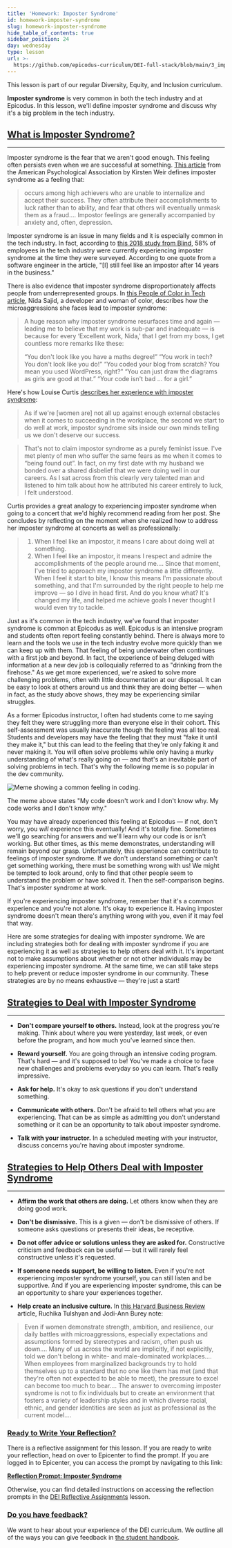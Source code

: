```yaml
---
title: 'Homework: Imposter Syndrome'
id: homework-imposter-syndrome
slug: homework-imposter-syndrome
hide_table_of_contents: true
sidebar_position: 24
day: wednesday
type: lesson
url: >-
  https://github.com/epicodus-curriculum/DEI-full-stack/blob/main/3_imposter_syndrome.md
---
```


This lesson is part of our regular Diversity, Equity, and Inclusion curriculum.

**Imposter syndrome** is very common in both the tech industry and at Epicodus. In this lesson, we'll define imposter syndrome and discuss why it's a big problem in the tech industry.
 
## [What is Imposter Syndrome?](#what-is-imposter-syndrome)

---
 
Imposter syndrome is the fear that we aren't good enough. This feeling often persists even when we are successful at something. [This article](https://www.apa.org/gradpsych/2013/11/fraud) from the American Psychological Association by Kirsten Weir defines imposter syndrome as a feeling that:

> occurs among high achievers who are unable to internalize and accept their success. They often attribute their accomplishments to luck rather than to ability, and fear that others will eventually unmask them as a fraud…. Impostor feelings are generally accompanied by anxiety and, often, depression.

 
Imposter syndrome is an issue in many fields and it is especially common in the tech industry. In fact, according to [this 2018 study from Blind](https://www.teamblind.com/blog/index.php/2018/09/05/58-percent-of-tech-workers-feel-like-impostors/), 58% of employees in the tech industry were currently experiencing imposter syndrome at the time they were surveyed. According to one quote from a software engineer in the article, "[I] still feel like an impostor after 14 years in the business."
 
There is also evidence that imposter syndrome disproportionately affects people from underrepresented groups. In [this People of Color in Tech article](https://peopleofcolorintech.com/engineers/susceptible-to-imposter-syndrome/), Nida Sajid, a developer and woman of color, describes how the microaggressions she faces lead to imposter syndrome:

> A huge reason why imposter syndrome resurfaces time and again — leading me to believe that my work is sub-par and inadequate — is because for every ‘Excellent work, Nida,' that I get from my boss, I get countless more remarks like these:
>
> “You don't look like you have a maths degree!”
> “You work in tech? You don't look like you do!”
> “You coded your blog from scratch? You mean you used WordPress, right?”
> “You can just draw the diagrams as girls are good at that.”
> “Your code isn't bad … for a girl.”

Here's how Louise Curtis [describes her experience with imposter syndrome](https://medium.com/women-in-tech-not-just-code/how-im-trying-to-combat-my-impostor-syndrome-48f0b4deb58):

> As if we're [women are] not all up against enough external obstacles when it comes to succeeding in the workplace, the second we start to do well at work, impostor syndrome sits inside our own minds telling us we don't deserve our success.

> That's not to claim impostor syndrome as a purely feminist issue. I've met plenty of men who suffer the same fears as me when it comes to “being found out”. In fact, on my first date with my husband we bonded over a shared disbelief that we were doing well in our careers. As I sat across from this clearly very talented man and listened to him talk about how he attributed his career entirely to luck, I felt understood.

Curtis provides a great analogy to experiencing imposter syndrome when going to a concert that we'd highly recommend reading from her post. She concludes by reflecting on the moment when she realized how to address her imposter syndrome at concerts as well as professionally:

> 1. When I feel like an impostor, it means I care about doing well at something.
> 2. When I feel like an impostor, it means I respect and admire the accomplishments of the people around me….
> Since that moment, I've tried to approach my impostor syndrome a little differently. When I feel it start to bite, I know this means I'm passionate about something, and that I'm surrounded by the right people to help me improve — so I dive in head first. And do you know what? It's changed my life, and helped me achieve goals I never thought I would even try to tackle.
 
Just as it's common in the tech industry, we've found that imposter syndrome is common at Epicodus as well. Epicodus is an intensive program and students often report feeling constantly behind. There is always more to learn and the tools we use in the tech industry evolve more quickly than we can keep up with them. That feeling of being underwater often continues with a first job and beyond. In fact, the experience of being deluged with information at a new dev job is colloquially referred to as "drinking from the firehose." As we get more experienced, we're asked to solve more challenging problems, often with little documentation at our disposal. It can be easy to look at others around us and think they are doing better — when in fact, as the study above shows, they may be experiencing similar struggles.
 
As a former Epicodus instructor, I often had students come to me saying they felt they were struggling more than everyone else in their cohort. This self-assessment was usually inaccurate though the feeling was all too real. Students and developers may have the feeling that they must "fake it until they make it," but this can lead to the feeling that they're only faking it and never making it. You will often solve problems while only having a murky understanding of what's really going on — and that's an inevitable part of solving problems in tech. That's why the following meme is so popular in the dev community.
 
![Meme showing a common feeling in coding.](https://learnhowtoprogram.s3.us-west-2.amazonaws.com/DEI-Images/idontknowmeme.jpg)
 
The meme above states "My code doesn't work and I don't know why. My code works and I don't know why."
 
You may have already experienced this feeling at Epicodus — if not, don't worry, you _will_ experience this eventually! And it's totally fine. Sometimes we'll go searching for answers and we'll learn why our code is or isn't working. But other times, as this meme demonstrates, understanding will remain beyond our grasp. Unfortunately, this experience can contribute to feelings of imposter syndrome. If we don't understand something or can't get something working, there must be something wrong with us! We might be tempted to look around, only to find that other people seem to understand the problem or have solved it. Then the self-comparison begins. That's imposter syndrome at work.
 
If you're experiencing imposter syndrome, remember that it's a common experience and you're not alone. It's okay to experience it. Having imposter syndrome doesn't mean there's anything wrong with you, even if it may feel that way.
 
Here are some strategies for dealing with imposter syndrome. We are including strategies both for dealing with imposter syndrome if you are experiencing it as well as strategies to help others deal with it. It's important not to make assumptions about whether or not other individuals may be experiencing imposter syndrome. At the same time, we can still take steps to help prevent or reduce imposter syndrome in our community. These strategies are by no means exhaustive — they're just a start!
 
## [Strategies to Deal with Imposter Syndrome](#strategies-to-deal-with-imposter-syndrome)

---
 
* **Don't compare yourself to others.** Instead, look at the progress you're making. Think about where you were yesterday, last week, or even before the program, and how much you've learned since then.
 
* **Reward yourself.** You are going through an intensive coding program. That's hard — and it's supposed to be! You've made a choice to face new challenges and problems everyday so you can learn. That's really impressive.
 
* **Ask for help.** It's okay to ask questions if you don't understand something.
 
* **Communicate with others.** Don't be afraid to tell others what you are experiencing. That can be as simple as admitting you don't understand something or it can be an opportunity to talk about imposter syndrome.
 
* **Talk with your instructor.** In a scheduled meeting with your instructor, discuss concerns you're having about imposter syndrome.
 
## [Strategies to Help Others Deal with Imposter Syndrome](#strategies-to-help-others-deal-with-imposter-syndrome)

---
 
* **Affirm the work that others are doing.** Let others know when they are doing good work.
 
* **Don't be dismissive.** This is a given — don't be dismissive of others. If someone asks questions or presents their ideas, be receptive.
 
* **Do not offer advice or solutions unless they are asked for.** Constructive criticism and feedback can be useful — but it will rarely feel constructive unless it's requested.
 
* **If someone needs support, be willing to listen.** Even if you're not experiencing imposter syndrome yourself, you can still listen and be supportive. And if you are experiencing imposter syndrome, this can be an opportunity to share your experiences together.

* **Help create an inclusive culture.** In [this Harvard Business Review](https://hbr.org/2021/02/stop-telling-women-they-have-imposter-syndrome) article, Ruchika Tulshyan and Jodi-Ann Burey note:

> Even if women demonstrate strength, ambition, and resilience, our daily battles with microaggressions, especially expectations and assumptions formed by stereotypes and racism, often push us down…. Many of us across the world are implicitly, if not explicitly, told we don't belong in white- and male-dominated workplaces…. When employees from marginalized backgrounds try to hold themselves up to a standard that no one like them has met (and that they're often not expected to be able to meet), the pressure to excel can become too much to bear…. The answer to overcoming imposter syndrome is not to fix individuals but to create an environment that fosters a variety of leadership styles and in which diverse racial, ethnic, and gender identities are seen as just as professional as the current model….

### [Ready to Write Your Reflection?](#ready-to-write-your-reflection)

There is a reflective assignment for this lesson. If you are ready to write your reflection, head on over to Epicenter to find the prompt. If you are logged in to Epicenter, you can access the prompt by navigating to this link:

**<span class="glyphicon glyphicon-link"></span> [Reflection Prompt: Imposter Syndrome](https://epicenter.epicodus.com/journals?title=Imposter+Syndrome)** 

Otherwise, you can find detailed instructions on accessing the reflection prompts in the [DEI Reflective Assignments](https://new.learnhowtoprogram.com/pre-work/getting-started-at-epicodus/dei-reflective-assignments#finding-the-reflection-prompts) lesson.

### [Do you have feedback?](#do-you-have-feedback)

We want to hear about your experience of the DEI curriculum. We outline all of the ways you can give feedback in [the student handbook](https://new.learnhowtoprogram.com/student-handbook#giving-feedback).